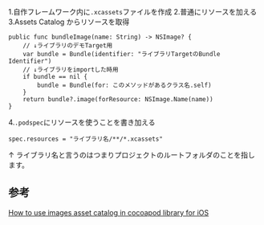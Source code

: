 <!-- title:Swift：自作CocoaPodsライブラリでAssets Catalogを使う -->

1.自作フレームワーク内に`.xcassets`ファイルを作成 2.普通にリソースを加える
3.Assets Catalog からリソースを取得

```swift:画像を取得する例
public func bundleImage(name: String) -> NSImage? {
    // ↓ライブラリのデモTarget用
    var bundle = Bundle(identifier: "ライブラリTargetのBundle Identifier")
    // ↓ライブラリをimportした時用
    if bundle == nil {
        bundle = Bundle(for: このメソッドがあるクラス名.self)
    }
    return bundle?.image(forResource: NSImage.Name(name))
}
```

4.`.podspec`にリソースを使うことを書き加える

```shell:.podspec
spec.resources = "ライブラリ名/**/*.xcassets"
```

↑ ライブラリ名と言うのはつまりプロジェクトのルートフォルダのことを指します。

## 参考

[How to use images asset catalog in cocoapod library for iOS
](https://stackoverflow.com/questions/32577227/how-to-use-images-asset-catalog-in-cocoapod-library-for-ios)
